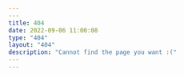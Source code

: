 ```yaml
---
​---
title: 404
date: 2022-09-06 11:00:08
type: "404"
layout: "404"
description: "Cannot find the page you want :("
​---
---
```


